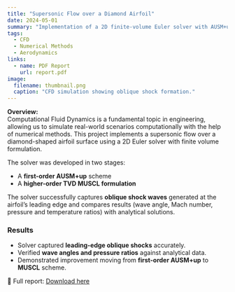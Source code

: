 ```yaml
---
title: "Supersonic Flow over a Diamond Airfoil"
date: 2024-05-01
summary: "Implementation of a 2D finite-volume Euler solver with AUSM+up scheme to capture oblique shock waves on a diamond airfoil."
tags:
  - CFD
  - Numerical Methods
  - Aerodynamics
links:
  - name: PDF Report
    url: report.pdf
image:
  filename: thumbnail.png
  caption: "CFD simulation showing oblique shock formation."
---
```


**Overview:**  
Computational Fluid Dynamics is a fundamental topic in engineering, allowing us to simulate real-world scenarios computationally with the help of numerical methods. This project implements a supersonic flow over a diamond-shaped airfoil surface using a 2D Euler solver with finite volume formulation.  

The solver was developed in two stages:
- A **first-order AUSM+up** scheme  
- A **higher-order TVD MUSCL formulation**  

The solver successfully captures **oblique shock waves** generated at the airfoil’s leading edge and compares results (wave angle, Mach number, pressure and temperature ratios) with analytical solutions.  

### Results
- Solver captured **leading-edge oblique shocks** accurately.  
- Verified **wave angles and pressure ratios** against analytical data.  
- Demonstrated improvement moving from **first-order AUSM+up** to **MUSCL** scheme.  

📄 Full report: [Download here](report.pdf)

